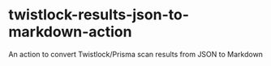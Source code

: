 # twistlock-results-json-to-markdown-action
An action to convert Twistlock/Prisma scan results from JSON to Markdown
